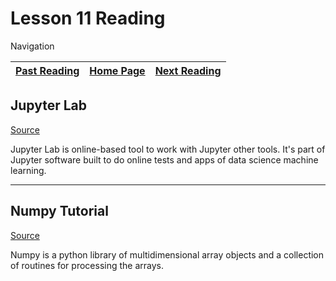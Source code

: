 # Lesson 11 Reading

Navigation

| [Past Reading](../Read-01/README.md) | [Home Page](../README.md) | [Next Reading](../Read-03/README.md) |
| ------------ | --------- | ------------ |

## Jupyter Lab

[Source](https://jupyterlab.readthedocs.io/en/stable/getting_started/overview.html)

Jupyter Lab is online-based tool to work with Jupyter other tools. It's part of Jupyter software built to do online tests and apps of data science machine learning.

---

## Numpy Tutorial

[Source](https://www.dataquest.io/blog/numpy-tutorial-python/)

Numpy is a python library of multidimensional array objects and a collection of routines for processing the arrays.
